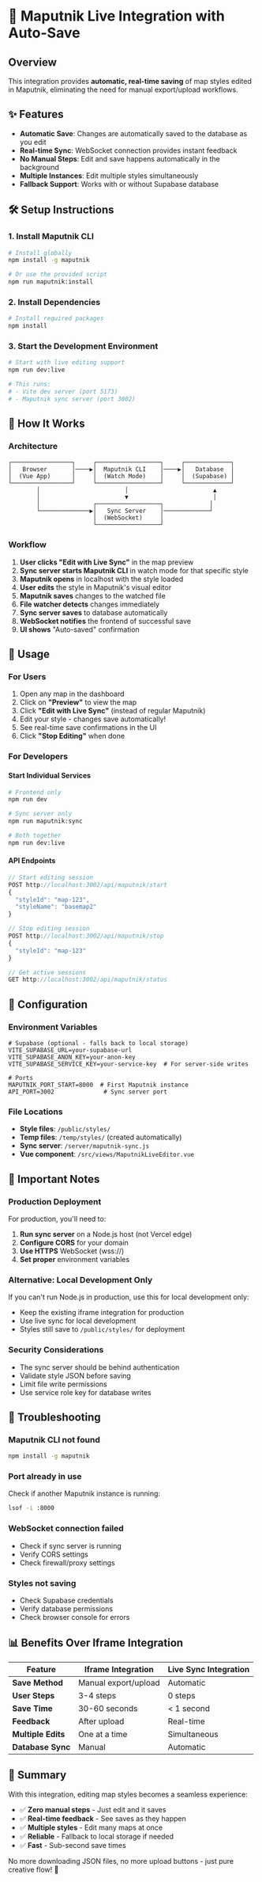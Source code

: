 # 🚀 Maputnik Live Integration with Auto-Save

## Overview

This integration provides **automatic, real-time saving** of map styles edited in Maputnik, eliminating the need for manual export/upload workflows.

## ✨ Features

- **Automatic Save**: Changes are automatically saved to the database as you edit
- **Real-time Sync**: WebSocket connection provides instant feedback
- **No Manual Steps**: Edit and save happens automatically in the background
- **Multiple Instances**: Edit multiple styles simultaneously
- **Fallback Support**: Works with or without Supabase database

## 🛠️ Setup Instructions

### 1. Install Maputnik CLI

```bash
# Install globally
npm install -g maputnik

# Or use the provided script
npm run maputnik:install
```

### 2. Install Dependencies

```bash
# Install required packages
npm install
```

### 3. Start the Development Environment

```bash
# Start with live editing support
npm run dev:live

# This runs:
# - Vite dev server (port 5173)
# - Maputnik sync server (port 3002)
```

## 📖 How It Works

### Architecture

```
┌─────────────────┐     ┌──────────────────┐     ┌─────────────┐
│   Browser       │────▶│  Maputnik CLI    │────▶│   Database  │
│  (Vue App)      │     │  (Watch Mode)    │     │  (Supabase) │
└─────────────────┘     └──────────────────┘     └─────────────┘
        │                        │                        ▲
        │                        ▼                        │
        │               ┌──────────────────┐             │
        └──────────────▶│   Sync Server    │─────────────┘
                        │  (WebSocket)     │
                        └──────────────────┘
```

### Workflow

1. **User clicks "Edit with Live Sync"** in the map preview
2. **Sync server starts Maputnik CLI** in watch mode for that specific style
3. **Maputnik opens** in localhost with the style loaded
4. **User edits** the style in Maputnik's visual editor
5. **Maputnik saves** changes to the watched file
6. **File watcher detects** changes immediately
7. **Sync server saves** to database automatically
8. **WebSocket notifies** the frontend of successful save
9. **UI shows** "Auto-saved" confirmation

## 🎯 Usage

### For Users

1. Open any map in the dashboard
2. Click on **"Preview"** to view the map
3. Click **"Edit with Live Sync"** (instead of regular Maputnik)
4. Edit your style - changes save automatically!
5. See real-time save confirmations in the UI
6. Click **"Stop Editing"** when done

### For Developers

#### Start Individual Services

```bash
# Frontend only
npm run dev

# Sync server only
npm run maputnik:sync

# Both together
npm run dev:live
```

#### API Endpoints

```javascript
// Start editing session
POST http://localhost:3002/api/maputnik/start
{
  "styleId": "map-123",
  "styleName": "basemap2"
}

// Stop editing session
POST http://localhost:3002/api/maputnik/stop
{
  "styleId": "map-123"
}

// Get active sessions
GET http://localhost:3002/api/maputnik/status
```

## 🔧 Configuration

### Environment Variables

```env
# Supabase (optional - falls back to local storage)
VITE_SUPABASE_URL=your-supabase-url
VITE_SUPABASE_ANON_KEY=your-anon-key
VITE_SUPABASE_SERVICE_KEY=your-service-key  # For server-side writes

# Ports
MAPUTNIK_PORT_START=8000  # First Maputnik instance
API_PORT=3002              # Sync server port
```

### File Locations

- **Style files**: `/public/styles/`
- **Temp files**: `/temp/styles/` (created automatically)
- **Sync server**: `/server/maputnik-sync.js`
- **Vue component**: `/src/views/MaputnikLiveEditor.vue`

## 🚨 Important Notes

### Production Deployment

For production, you'll need to:

1. **Run sync server** on a Node.js host (not Vercel edge)
2. **Configure CORS** for your domain
3. **Use HTTPS** WebSocket (wss://)
4. **Set proper** environment variables

### Alternative: Local Development Only

If you can't run Node.js in production, use this for local development only:
- Keep the existing iframe integration for production
- Use live sync for local development
- Styles still save to `/public/styles/` for deployment

### Security Considerations

- The sync server should be behind authentication
- Validate style JSON before saving
- Limit file write permissions
- Use service role key for database writes

## 🐛 Troubleshooting

### Maputnik CLI not found
```bash
npm install -g maputnik
```

### Port already in use
Check if another Maputnik instance is running:
```bash
lsof -i :8000
```

### WebSocket connection failed
- Check if sync server is running
- Verify CORS settings
- Check firewall/proxy settings

### Styles not saving
- Check Supabase credentials
- Verify database permissions
- Check browser console for errors

## 📊 Benefits Over Iframe Integration

| Feature | Iframe Integration | Live Sync Integration |
|---------|-------------------|----------------------|
| **Save Method** | Manual export/upload | Automatic |
| **User Steps** | 3-4 steps | 0 steps |
| **Save Time** | 30-60 seconds | < 1 second |
| **Feedback** | After upload | Real-time |
| **Multiple Edits** | One at a time | Simultaneous |
| **Database Sync** | Manual | Automatic |

## 🎉 Summary

With this integration, editing map styles becomes a seamless experience:

- ✅ **Zero manual steps** - Just edit and it saves
- ✅ **Real-time feedback** - See saves as they happen
- ✅ **Multiple styles** - Edit many maps at once
- ✅ **Reliable** - Fallback to local storage if needed
- ✅ **Fast** - Sub-second save times

No more downloading JSON files, no more upload buttons - just pure creative flow! 🚀